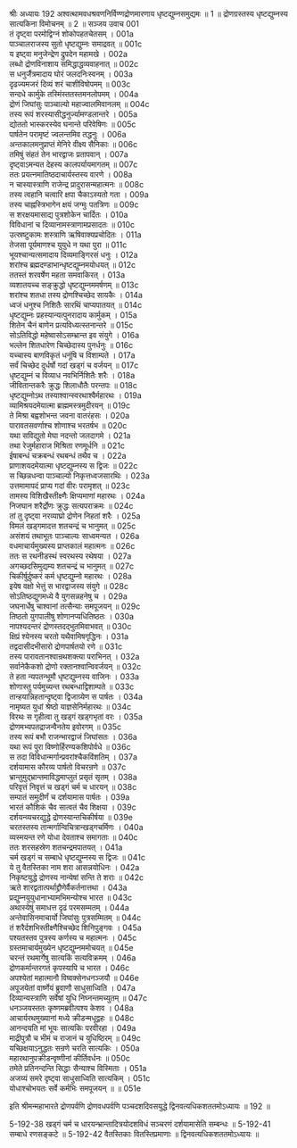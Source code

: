 श्रीः
अध्यायः 192
अश्वत्थामवधश्रवणनिर्विण्णद्रोणमारणाय धृष्टद्युम्नसमुद्यमः ॥ 1 ॥ द्रोणग्रस्तस्य धृष्टद्युम्नस्य सात्यकिना विमोचनम् ॥ 2 ॥
सञ्जय उवाच 	001  
तं दृष्ट्वा परमोद्विग्नं शोकोपहतचेतसम् ।	001a  
पाञ्चालराजस्य सुतो धृष्टद्युम्नः समाद्रवत् ॥	001c  
य इष्ट्वा मनुजेन्द्रेण द्रुपदेन महामखे ।	002a  
लब्धो द्रोणविनाशाय समिद्धाद्धव्यवाहनात् ॥	002c  
स धनुर्जैत्रमादाय घोरं जलदनिःस्वनम् ।	003a  
दृढज्यमजरं दिव्यं शरं चाशीविषोपमम् ॥	003c  
सन्दधे कार्मुके तस्मिंस्ततस्तमनलोपमम् ।	004a  
द्रोणं जिघांसुः पाञ्चाल्यो महाज्वालमिवानलम् ॥	004c  
तस्य रूपं शरस्यासीद्धनुर्ज्यामण्डलान्तरे ।	005a  
द्योततो भास्करस्येव घनान्ते परिवेषिणः ॥	005c  
पार्षतेन परामृष्टं ज्वलन्तमिव तद्धनुः ।	006a  
अन्तकालमनुप्राप्तं मेनिरे वीक्ष्य सैनिकाः ॥	006c  
तमिषुं संहतं तेन भारद्वाजः प्रतापवान् ।	007a  
दृष्ट्वाऽमन्यत देहस्य कालपर्यायमागतम् ॥	007c  
ततः प्रयत्नमातिष्ठदाचार्यस्तस्य वारणे ।	008a  
न चास्यास्त्राणि राजेन्द्र प्रादुरासन्महात्मनः ॥	008c  
तस्य त्वहानि चत्वारि क्षपा चैकाऽस्यतो गता ।	009a  
तस्य चाह्नस्त्रिभागेन क्षयं जग्मुः पतत्रिणः ॥	009c  
स शरक्षयमासाद्य पुत्रशोकेन चार्दितः ।	010a  
विविधानां च दिव्यानामस्त्राणामप्रसादतः ॥	010c  
उत्स्रष्टुकामः शस्त्राणि ऋषिवाक्यप्रचोदितः ।	011a  
तेजसा पूर्यमाणश्च युयुधे न यथा पुरा ॥	011c  
भूयश्चान्यत्समादाय दिव्यमाङ्गिरसं धनुः ।	012a  
शरांश्च ब्रह्मदण्डाभान्धृष्टद्युम्नमयोधयत् ॥	012c  
ततस्तं शरवर्षेण महता समवाकिरत् ।	013a  
व्यशातयच्च सङ्क्रुद्धो धृष्टद्युम्नममर्षणम् ॥	013c  
शरांश्च शतधा तस्य द्रोणश्चिच्छेद सायकैः ।	014a  
ध्वजं धनुश्च निशितैः सारथिं चाप्यपातयत् ॥	014c  
धृष्टद्युम्नः प्रहस्यान्यत्पुनरादाय कार्मुकम् ।	015a  
शितेन चैनं बाणेन प्रत्यविध्यत्स्तनान्तरे ॥	015c  
सोऽतिविद्धो महेष्वासोऽसम्भ्रान्त इव संयुगे ।	016a  
भल्लेन शितधारेण चिच्छेदास्य पुनर्धनुः ॥	016c  
यच्चास्य बाणविकृतं धनूंषि च विशाम्पते ।	017a  
सर्वं चिच्छेद दुर्धर्षो गदां खड्गं च वर्जयन् ॥	017c  
धृष्टद्युम्नं च विव्याध नवभिर्निशितैः शरैः ।	018a  
जीवितान्तकरैः क्रुद्धः शिलाधौतैः परन्तपः ॥	018c  
धृष्टद्युम्नोऽथ तस्याश्वान्स्वरथाश्वैर्महारथः ।	019a  
व्यामिश्रयदमेयात्मा ब्राह्ममस्त्रमुदीरयन् ॥	019c  
ते मिश्रा बह्वशोभन्त जवना वातरंहसः ।	020a  
पारावतसवर्णाश्च शोणाश्च भरतर्षभ ॥	020c  
यथा सविद्युतो मेघा नदन्तो जलदागमे ।	021a  
तथा रेजुर्महाराज मिश्रिता रणमूर्धनि ॥	021c  
ईषाबन्धं चक्रबन्धं रथबन्धं तथैव च ।	022a  
प्राणाशयदमेयात्मा धृष्टद्युम्नस्य स द्विजः ॥	022c  
स च्छिन्नधन्वा पाञ्चाल्यो निकृत्तध्वजसारथिः ।	023a  
उत्तमामापदं प्राप्य गदां वीरः परामृशत् ॥	023c  
तामस्य विशिखैस्तीक्ष्णैः क्षिप्यमाणां महारथः ।	024a  
निजघान शरैर्द्रोणः क्रुद्धः सत्यपराक्रमः ॥	024c  
तां तु दृष्ट्वा नरव्याघ्रो द्रोणेन निहतां शरैः ।	025a  
विमलं खड्गमादत्त शतचन्द्रं च भानुमत् ॥	025c  
असंशयं तथाभूतः पाञ्चाल्यः साध्वमन्यत ।	026a  
वधमाचार्यमुख्यस्य प्राप्तकालं महात्मनः ॥	026c  
ततः स रथनीडस्थं स्वरथस्य रथेषया ।	027a  
अगच्छदसिमुद्यम्य शतचन्द्रं च भानुमत् ॥	027c  
चिकीर्षुर्दुष्करं कर्म धृष्टद्युम्नो महारथः ।	028a  
इयेष वक्षो भेत्तुं स भारद्वाजस्य संयुगे ॥	028c  
सोऽतिष्ठद्युगमध्ये वै युगसन्नहनेषु च ।	029a  
जघनार्धेषु चाश्वानां तत्सैन्याः समपूजयन् ॥	029c  
तिष्ठतो युगपालीषु शोणानप्यधितिष्ठतः ।	030a  
नापश्यदन्तरं द्रोणस्तदद्भुतमिवाभवत् ॥	030c  
क्षिप्रं श्येनस्य चरतो यथैवामिषगृद्धिनः ।	031a  
तद्वदासीदभीसारो द्रोणपार्षतयो रणे ॥	031c  
तस्य पारावतानश्वान्रथशक्त्या पराभिनत् ।	032a  
सर्वानेकैकशो द्रोणो रक्तानश्वान्विवर्जयन् ॥	032c  
ते हता न्यपतन्भूमौ धृष्टद्युम्नस्य वाजिनः ।	033a  
शोणास्तु पर्यमुच्यन्त रथबन्धाद्विशाम्पते ॥	033c  
तान्हयान्निहतान्दृष्ट्वा द्विजाग्र्येण स पार्षतः ।	034a  
नामृष्यत युधां श्रेष्ठो याज्ञसेनिर्महारथः ॥	034c  
विरथः स गृहीत्वा तु खड्गं खड्गभृतां वरः ।	035a  
द्रोणमभ्यपतद्राजन्वैनतेय इवोरगम् ॥	035c  
तस्य रूपं बभौ राजन्भारद्वाजं जिघांसतः ।	036a  
यथा रूपं पुरा विष्णोर्हिरण्यकशिपोर्वधे ॥	036c  
स तदा विविधान्मर्गान्प्रवरांश्चैकविंशतिम् ।	037a  
दर्शयामास कौरव्य पार्षतो विचरन्रणे ॥	037c  
भ्रान्तुमुद्भ्रान्तमाविद्धमाप्लुतं प्रसृतं सृतम् ।	038a  
परिवृत्तं निवृत्तं च खड्गं चर्म च धारयन् ॥	038c  
सम्पातं समुदीर्णं च दर्शयामास पार्षतः ।	039a  
भारतं कौशिकं चैव सात्वतं चैव शिक्षया ।	039c  
दर्शयन्व्यचरद्युद्धे द्रोणस्यान्तचिकीर्षया ॥	039e  
चरतस्तस्य तान्मर्गान्विचित्रान्खड्गचर्मिणः ।	040a  
व्यस्मयन्त रणे योधा देवताश्च समागताः ॥	040c  
ततः शरसहस्रेण शतचन्द्रमपातयत् ।	041a  
चर्म खड्गं च सम्बाधे धृष्टद्युम्नस्य स द्विजः ॥	041c  
ये तु वैतस्तिका नाम शरा आसन्नयोधिनः ।	042a  
निकृष्टयुद्धे द्रोणस्य नान्येषां सन्ति ते शराः ॥	042c  
ऋते शारद्वतात्पर्थाद्द्रौणेर्वैकर्तनात्तथा ।	043a  
प्रद्युम्नयुयुधानाभ्यामभिमन्योश्च भारत ॥	043c  
अथास्येषुं समाधत्त दृढं परमसम्मतम् ।	044a  
अन्तेवासिनमाचार्यो जिघांसुः पुत्रसम्मितम् ॥	044c  
तं शरैर्दशभिस्तीक्ष्णैश्चिच्छेद शिनिपुङ्गवः ।	045a  
पश्यतस्तव पुत्रस्य कर्णस्य च महात्मनः ।	045c  
ग्रस्तमाचार्यमुख्येन धृष्टद्युम्नममोचयत् ॥	045e  
चरन्तं रथमार्गेषु सात्यकिं सत्यविक्रमम् ।	046a  
द्रोणकर्मान्तरगतं कृपस्यापि च भारत ।	046c  
अपश्येतां महात्मानौ विष्वक्सेनधनञ्जयौ ॥	046e  
अपूजयेतां वार्ष्णेयं ब्रुवाणौ साधुसाध्विति ।	047a  
दिव्यान्यस्त्राणि सर्वेषां युधि निघ्नन्तमच्युतम् ॥	047c  
धनञ्जयस्ततः कृष्णमब्रवीत्पश्य केशव ।	048a  
आचार्यरथमुख्यानां मध्ये क्रीडन्मधूद्वहः ॥	048c  
आनन्दयति मां भूयः सात्यकिः परवीरहा ।	049a  
माद्रीपुत्रौ च भीमं च राजानं च युधिष्ठिरम् ॥	049c  
यच्छिक्षयाऽनुद्धतः सन्रणे चरति सात्यकिः ।	050a  
महारथानुपक्रीडन्वृष्णीनां कीर्तिवर्धनः ॥	050c  
तमेते प्रतिनन्दन्ति सिद्धाः सैन्याश्च विस्मिताः ।	051a  
अजय्यं समरे दृष्ट्वा साधुसाध्विति सात्यकिम् ।	051c  
योधाश्चोभयतः सर्वे कर्मभिः समपूजयन् ॥ ॥	051e  

इति श्रीमन्महाभारते द्रोणपर्वणि द्रोणवधपर्वणि पञ्चदशदिवसयुद्धे द्विनवत्यधिकशततमोऽध्यायः ॥ 192 ॥

5-192-38 खड्गं चर्म च धारयन्भ्रान्तादित्रयोदशविधं सञ्चरणं दर्शयामासेति सम्बन्धः ॥ 5-192-41 सम्बाधे रणसङ्कटे ॥ 5-192-42 वैतस्तिकाः वितस्तिप्रमाणाः ॥ द्विनवत्यधिकशततमोऽध्यायः ॥
